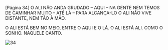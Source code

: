 [Página 34]
O ALI NÃO ANDA GRUDADO – AQUI – NA GENTE
NEM TEMOS DE CAMINHAR MUITO – ATÉ LÁ – PARA ALCANÇA-LO
O ALI NÃO VIVE DISTANTE,
NEM TÃO À MÃO.

O ALI ESTÁ BEM NO MEIO,
ENTRE O AQUI E O LÁ.
O ALI ESTÁ ALI.
COMO O SONHO.
NAQUELE CANTO.

![34](./img/page_34-01.jpg)
